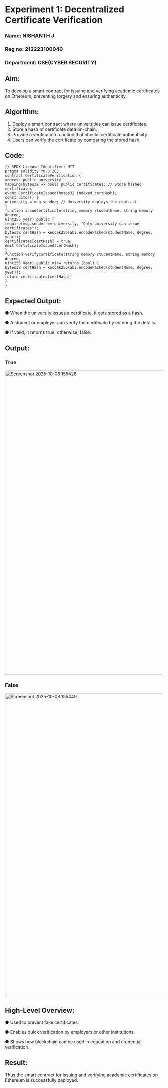 # Experiment 1: Decentralized Certificate Verification
### Name: NISHANTH J
### Reg no: 212223100040
### Department: CSE(CYBER SECURITY)
## Aim:
To develop a smart contract for issuing and verifying academic certificates on Ethereum, preventing forgery
and ensuring authenticity.
## Algorithm:
1. Deploy a smart contract where universities can issue certificates.
2. Store a hash of certificate data on-chain.
3. Provide a verification function that checks certificate authenticity.
4. Users can verify the certificate by comparing the stored hash.
## Code:
```
// SPDX-License-Identifier: MIT
pragma solidity ^0.8.20;
contract CertificateVerification {
address public university;
mapping(bytes32 => bool) public certificates; // Store hashed certificates
event CertificateIssued(bytes32 indexed certHash);
constructor() {
university = msg.sender; // University deploys the contract
}
function issueCertificate(string memory studentName, string memory degree,
uint256 year) public {
require(msg.sender == university, "Only university can issue
certificates");
bytes32 certHash = keccak256(abi.encodePacked(studentName, degree,
year));
certificates[certHash] = true;
emit CertificateIssued(certHash);
}
function verifyCertificate(string memory studentName, string memory degree,
uint256 year) public view returns (bool) {
bytes32 certHash = keccak256(abi.encodePacked(studentName, degree,
year));
return certificates[certHash];
}
}
```
## Expected Output:

● When the university issues a certificate, it gets stored as a hash.

● A student or employer can verify the certificate by entering the details.

● If valid, it returns true; otherwise, false.

## Output:

### True
<img width="1919" height="972" alt="Screenshot 2025-10-08 155428" src="https://github.com/user-attachments/assets/b2f47b93-b821-4246-9a69-f6db1502f6af" />


### False
<img width="1919" height="971" alt="Screenshot 2025-10-08 155449" src="https://github.com/user-attachments/assets/a1a0663c-d9ae-4faa-83e2-42bb0e203932" />

## High-Level Overview:

● Used to prevent fake certificates.

● Enables quick verification by employers or other institutions.

● Shows how blockchain can be used in education and credential verification.

## Result:

Thus the smart contract for issuing and verifying academic certificates on Ethereum is successfully deployed.
